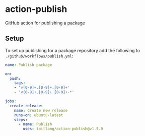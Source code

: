 # action-publish
GitHub action for publishing a package

## Setup
To set up publishing for a package repository add the following to `./github/workflows/publish.yml`:
```yml
name: Publish package

on:
  push:
    tags:
    - 'v[0-9]+.[0-9]+.[0-9]+'
    - 'v[0-9]+.[0-9]+.[0-9]+-*'

jobs:
  create-release:
    name: Create new release
    runs-on: ubuntu-latest
    steps:
      - name: Publish
        uses: toitlang/action-publish@v1.5.0
```
